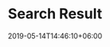 ---
title: "Search Result"
date: 2019-05-14T14:46:10+06:00
description: "This is meta description"
---
